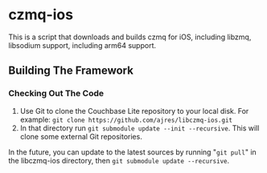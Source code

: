 czmq-ios
========

This is a script that downloads and builds czmq for iOS, including libzmq, libsodium support, including arm64 support.

## Building The Framework ##

### Checking Out The Code

 1. Use Git to clone the Couchbase Lite repository to your local disk. For example: 
 ```git clone https://github.com/ajres/libczmq-ios.git```
 2. In that directory run `git submodule update --init --recursive`. This will clone some external Git repositories.
 
In the future, you can update to the latest sources by running "`git pull`" in the libczmq-ios directory, then `git submodule update --recursive`.
